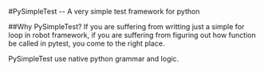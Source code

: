 #PySimpleTest -- A very simple test framework for python

##Why PySimpleTest?
If you are suffering from writting just a simple for loop in robot framework, if you are suffering from figuring out how function be called in pytest, you come to the right place.

PySimpleTest use native python grammar and logic. 